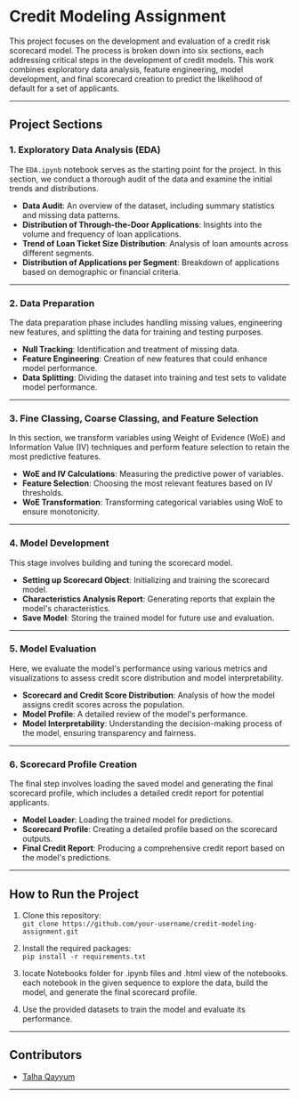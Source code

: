# Credit Modeling Assignment

This project focuses on the development and evaluation of a credit risk scorecard model. The process is broken down into six sections, each addressing critical steps in the development of credit models. This work combines exploratory data analysis, feature engineering, model development, and final scorecard creation to predict the likelihood of default for a set of applicants.

---

## **Project Sections**

### **1. Exploratory Data Analysis (EDA)**

The `EDA.ipynb` notebook serves as the starting point for the project. In this section, we conduct a thorough audit of the data and examine the initial trends and distributions.

- **Data Audit**: An overview of the dataset, including summary statistics and missing data patterns.
- **Distribution of Through-the-Door Applications**: Insights into the volume and frequency of loan applications.
- **Trend of Loan Ticket Size Distribution**: Analysis of loan amounts across different segments.
- **Distribution of Applications per Segment**: Breakdown of applications based on demographic or financial criteria.

---

### **2. Data Preparation**

The data preparation phase includes handling missing values, engineering new features, and splitting the data for training and testing purposes.

- **Null Tracking**: Identification and treatment of missing data.
- **Feature Engineering**: Creation of new features that could enhance model performance.
- **Data Splitting**: Dividing the dataset into training and test sets to validate model performance.

---

### **3. Fine Classing, Coarse Classing, and Feature Selection**

In this section, we transform variables using Weight of Evidence (WoE) and Information Value (IV) techniques and perform feature selection to retain the most predictive features.

- **WoE and IV Calculations**: Measuring the predictive power of variables.
- **Feature Selection**: Choosing the most relevant features based on IV thresholds.
- **WoE Transformation**: Transforming categorical variables using WoE to ensure monotonicity.

---

### **4. Model Development**

This stage involves building and tuning the scorecard model.

- **Setting up Scorecard Object**: Initializing and training the scorecard model.
- **Characteristics Analysis Report**: Generating reports that explain the model's characteristics.
- **Save Model**: Storing the trained model for future use and evaluation.

---

### **5. Model Evaluation**

Here, we evaluate the model's performance using various metrics and visualizations to assess credit score distribution and model interpretability.

- **Scorecard and Credit Score Distribution**: Analysis of how the model assigns credit scores across the population.
- **Model Profile**: A detailed review of the model's performance.
- **Model Interpretability**: Understanding the decision-making process of the model, ensuring transparency and fairness.

---

### **6. Scorecard Profile Creation**

The final step involves loading the saved model and generating the final scorecard profile, which includes a detailed credit report for potential applicants.

- **Model Loader**: Loading the trained model for predictions.
- **Scorecard Profile**: Creating a detailed profile based on the scorecard outputs.
- **Final Credit Report**: Producing a comprehensive credit report based on the model's predictions.

---

## **How to Run the Project**

1. Clone this repository:  
   `git clone https://github.com/your-username/credit-modeling-assignment.git`

2. Install the required packages:  
   `pip install -r requirements.txt`

3. locate Notebooks folder for .ipynb files and .html view of the notebooks.  each notebook in the given sequence to explore the data, build the model, and generate the final scorecard profile.

4. Use the provided datasets to train the model and evaluate its performance.

---

## **Contributors**

- [Talha Qayyum](https://github.com/talhaqayyum89)

---
